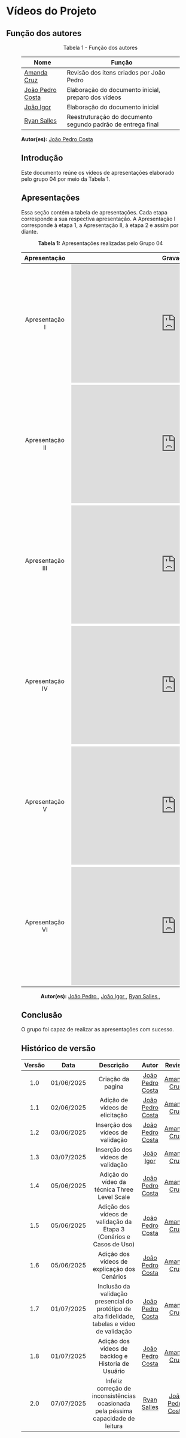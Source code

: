# Vídeos do Projeto

## Função dos autores
<figure markdown>
<p style="text-align: center">Tabela 1 - Função dos autores</p>

| Nome                                               | Função                                                                                           | 
|----------------------                              |----------------------------------------------------------------                                  |
| [Amanda Cruz](https://github.com/mandicrz)         | Revisão dos itens criados por João Pedro                                                         | 
| [João Pedro Costa](https://github.com/johnaopedro) | Elaboração do documento inicial, preparo dos vídeos                                              |
| [João Igor](https://github.com/johnaopedro)        | Elaboração do documento inicial                                                                  | 
| [Ryan Salles](https://github.com/RA-Salles)        | Reestruturação do documento segundo padrão de entrega final                                      |  

<!-- I f'd up. srry -->

**Autor(es):** [João Pedro Costa](https://github.com/johnaopedro)

## Introdução

Este documento reúne os vídeos de apresentações elaborado pelo grupo 04 por meio da Tabela 1.

## Apresentações
Essa seção contém a tabela de apresentações. Cada etapa corresponde a sua respectiva apresentação.
A Apresentação I corresponde à etapa 1, a Apresentação II, à etapa 2 e assim por diante.


<center>
    <b>Tabela 1:</b> Apresentações realizadas pelo Grupo 04
</center>

| Apresentação     | Gravação                                                                                                                                                                                                                                                                                                                                  | Participantes                                                   |
| :----------:     | :------:                                                                                                                                                                                                                                                                                                                                  | :-----------:                                                   |
| Apresentação I   | <iframe width="560" height="315" src="https://www.youtube.com/embed/gS40Jehgd_E?si=MuNImnfD-NMupM24" title="YouTube video player" frameborder="0" allow="accelerometer; autoplay; clipboard-write; encrypted-media; gyroscope; picture-in-picture; web-share" referrerpolicy="strict-origin-when-cross-origin" allowfullscreen></iframe>  | Amanda, Gabriel, João Pedro, João Igor, João Vitor, Julia, Ryan |
| Apresentação II  | <iframe width="560" height="315" src="https://www.youtube.com/embed/oZXc39__u7s?si=sTl2P9JZw3sAO6mC" title="YouTube video player" frameborder="0" allow="accelerometer; autoplay; clipboard-write; encrypted-media; gyroscope; picture-in-picture; web-share" referrerpolicy="strict-origin-when-cross-origin" allowfullscreen></iframe>  | Amanda, Gabriel, João Pedro, João Igor, Julia, Ryan             |
| Apresentação III | <iframe width="560" height="315" src="https://www.youtube.com/embed/Bn4xtHuKhI0?si=AhFdfGg3Znlwe7XA" title="YouTube video player" frameborder="0" allow="accelerometer; autoplay; clipboard-write; encrypted-media; gyroscope; picture-in-picture; web-share" referrerpolicy="strict-origin-when-cross-origin" allowfullscreen></iframe>  | Amanda, Gabriel, João Pedro, João Igor, Ryan                    |
| Apresentação IV  | <iframe width="560" height="315" src="https://www.youtube.com/embed/aXGVPBBepVw?si=hD-LZ-t5Oyb-FpfY" title="YouTube video player" frameborder="0" allow="accelerometer; autoplay; clipboard-write; encrypted-media; gyroscope; picture-in-picture; web-share" referrerpolicy="strict-origin-when-cross-origin" allowfullscreen></iframe>  | Amanda, Gabriel, João Pedro, João Igor, Julia, Ryan             |
| Apresentação V   | <iframe width="560" height="315" src="https://www.youtube.com/embed/jegV9xbYb10?si=gJ6q8HfyhzPeGv1O" title="YouTube video player" frameborder="0" allow="accelerometer; autoplay; clipboard-write; encrypted-media; gyroscope; picture-in-picture; web-share" referrerpolicy="strict-origin-when-cross-origin" allowfullscreen></iframe>  | Gabriel, João Pedro, João Igor, Julia, Ryan                     |
| Apresentação VI  | <iframe width="560" height="315" src="https://www.youtube.com/embed/li5ScdW9Q1I?si=g0VHZ_eU5cu5-Znu" title="YouTube video player" frameborder="0" allow="accelerometer; autoplay; clipboard-write; encrypted-media; gyroscope; picture-in-picture; web-share" referrerpolicy="strict-origin-when-cross-origin" allowfullscreen></iframe>  | Amanda, Gabriel, João Pedro, João Igor, Julia, Ryan             |

<center >
    <b>Autor(es):</b> <a href="https://github.com/johnaopedro" target="_blank"> João Pedro </a>, <a href="https://github.com/joaoPC10" target="_blank"> João Igor </a>, <a href="https://github.com/RA-Salles" target="_blank"> Ryan Salles </a>,
</center>

## Conclusão

O grupo foi capaz de realizar as apresentações com sucesso.

## Histórico de versão
| Versão |    Data    |    Descrição     |         Autor         |       Revisor      |
| :----: | :--------: | :--------------: | :-------------------: | :----------------: |
|  1.0   | 01/06/2025 | Criação da pagina | [João Pedro Costa](https://github.com/johnaopedro)     | [Amanda Cruz](https://github.com/mandicrz) |
|  1.1   | 02/06/2025 | Adição de videos de elicitação| [João Pedro Costa](https://github.com/johnaopedro)     | [Amanda Cruz](https://github.com/mandicrz) |
|  1.2   | 03/06/2025 | Inserção dos vídeos de validação | [João Pedro Costa](https://github.com/johnaopedro)     | [Amanda Cruz](https://github.com/mandicrz) |
|  1.3   | 03/07/2025 | Inserção dos vídeos de validação | [João Igor](https://github.com/JoaoPC10)     | [Amanda Cruz](https://github.com/mandicrz) |
|  1.4   | 05/06/2025 | Adição do vídeo da técnica Three Level Scale | [João Pedro Costa](https://github.com/johnaopedro)     | [Amanda Cruz](https://github.com/mandicrz) |
|  1.5   | 05/06/2025 | Adição dos vídeos de validação da Etapa 3 (Cenários e Casos de Uso) | [João Pedro Costa](https://github.com/johnaopedro)     | [Amanda Cruz](https://github.com/mandicrz) |
|  1.6   | 05/06/2025 | Adição dos vídeos de explicação dos Cenários | [João Pedro Costa](https://github.com/johnaopedro)     | [Amanda Cruz](https://github.com/mandicrz) |
|  1.7   | 01/07/2025 | Inclusão da validação presencial do protótipo de alta fidelidade, tabelas e vídeo de validação | [João Pedro Costa](https://github.com/johnaopedro)     | [Amanda Cruz](https://github.com/mandicrz) |
|  1.8   | 01/07/2025 | Adição dos videos de backlog e Historia de Usuário | [João Pedro Costa](https://github.com/johnaopedro)     | [Amanda Cruz](https://github.com/mandicrz) |
|  2.0   | 07/07/2025 | Infeliz correção de inconsistências ocasionada pela péssima capacidade de leitura | [Ryan Salles](https://github.com/RA-Salles)  | [João Pedro Costa](https://github.com/johnaopedro) |